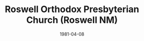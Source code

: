 ---
date: &id001 1981-04-08
end_date: null
location:
  address: null
  city: Roswell
  state: NM
minister:
- end: 1998-01-01
  name: Glenn Jerrell
  start: 1981-01-01
  type: pastor
- end: 2003-12-28
  name: Richard Shaw
  start: 1999-01-01
  type: pastor
ministers:
- Glenn Jerrell
- Richard Shaw
name: Roswell Orthodox Presbyterian Church
names: null
origination_date: *id001
raw_data: "NM\nRoswell\n\nRoswell Orthodox Presbyterian Church  (April 8,\
  \ 1981\u2013December 28, 2003)\nPastors: Glenn Jerrell, 1981\u201398\nRichard Shaw,\
  \ 1999\u20132003"
received_from: null
states:
- NM
status:
  active: false
  end_date: 2003-12-28
  reason: null
  received_from: null
  withdrawal_to: null
title: Roswell Orthodox Presbyterian Church (Roswell NM)

---